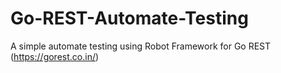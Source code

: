 # Go-REST-Automate-Testing
A simple automate testing using Robot Framework for Go REST (https://gorest.co.in/)
